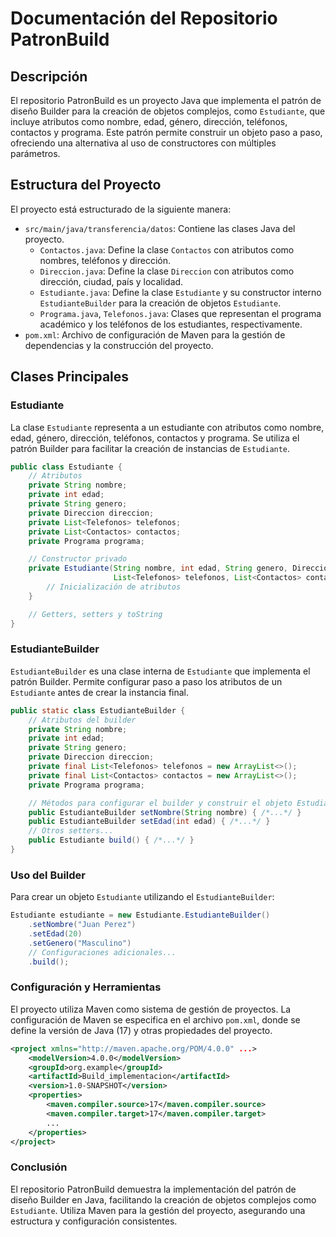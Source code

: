 # Documentación del Repositorio PatronBuild

## Descripción

El repositorio PatronBuild es un proyecto Java que implementa el patrón de diseño Builder para la creación de objetos complejos, como `Estudiante`, que incluye atributos como nombre, edad, género, dirección, teléfonos, contactos y programa. Este patrón permite construir un objeto paso a paso, ofreciendo una alternativa al uso de constructores con múltiples parámetros.

## Estructura del Proyecto

El proyecto está estructurado de la siguiente manera:

- `src/main/java/transferencia/datos`: Contiene las clases Java del proyecto.
  - `Contactos.java`: Define la clase `Contactos` con atributos como nombres, teléfonos y dirección.
  - `Direccion.java`: Define la clase `Direccion` con atributos como dirección, ciudad, país y localidad.
  - `Estudiante.java`: Define la clase `Estudiante` y su constructor interno `EstudianteBuilder` para la creación de objetos `Estudiante`.
  - `Programa.java`, `Telefonos.java`: Clases que representan el programa académico y los teléfonos de los estudiantes, respectivamente.
- `pom.xml`: Archivo de configuración de Maven para la gestión de dependencias y la construcción del proyecto.

## Clases Principales

### Estudiante

La clase `Estudiante` representa a un estudiante con atributos como nombre, edad, género, dirección, teléfonos, contactos y programa. Se utiliza el patrón Builder para facilitar la creación de instancias de `Estudiante`.

```java
public class Estudiante {
    // Atributos
    private String nombre;
    private int edad;
    private String genero;
    private Direccion direccion;
    private List<Telefonos> telefonos;
    private List<Contactos> contactos;
    private Programa programa;

    // Constructor privado
    private Estudiante(String nombre, int edad, String genero, Direccion direccion,
                       List<Telefonos> telefonos, List<Contactos> contactos, Programa programa) {
        // Inicialización de atributos
    }

    // Getters, setters y toString
}
```

### EstudianteBuilder

`EstudianteBuilder` es una clase interna de `Estudiante` que implementa el patrón Builder. Permite configurar paso a paso los atributos de un `Estudiante` antes de crear la instancia final.

```java
public static class EstudianteBuilder {
    // Atributos del builder
    private String nombre;
    private int edad;
    private String genero;
    private Direccion direccion;
    private final List<Telefonos> telefonos = new ArrayList<>();
    private final List<Contactos> contactos = new ArrayList<>();
    private Programa programa;

    // Métodos para configurar el builder y construir el objeto Estudiante
    public EstudianteBuilder setNombre(String nombre) { /*...*/ }
    public EstudianteBuilder setEdad(int edad) { /*...*/ }
    // Otros setters...
    public Estudiante build() { /*...*/ }
}

```

### Uso del Builder

Para crear un objeto `Estudiante` utilizando el `EstudianteBuilder`:

```java
Estudiante estudiante = new Estudiante.EstudianteBuilder()
    .setNombre("Juan Perez")
    .setEdad(20)
    .setGenero("Masculino")
    // Configuraciones adicionales...
    .build();

```

### Configuración y Herramientas

El proyecto utiliza Maven como sistema de gestión de proyectos. La configuración de Maven se especifica en el archivo `pom.xml`, donde se define la versión de Java (17) y otras propiedades del proyecto.

```xml
<project xmlns="http://maven.apache.org/POM/4.0.0" ...>
    <modelVersion>4.0.0</modelVersion>
    <groupId>org.example</groupId>
    <artifactId>Build_implementacion</artifactId>
    <version>1.0-SNAPSHOT</version>
    <properties>
        <maven.compiler.source>17</maven.compiler.source>
        <maven.compiler.target>17</maven.compiler.target>
        ...
    </properties>
</project>

```

### Conclusión

El repositorio PatronBuild demuestra la implementación del patrón de diseño Builder en Java, facilitando la creación de objetos complejos como `Estudiante`. Utiliza Maven para la gestión del proyecto, asegurando una estructura y configuración consistentes.
